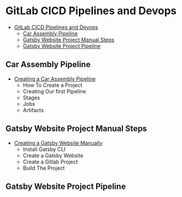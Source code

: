 # GitLab CICD Pipelines and Devops

- [GitLab CICD Pipelines and Devops](#gitlab-cicd-pipelines-and-devops)
  - [Car Assembly Pipeline](#car-assembly-pipeline)
  - [Gatsby Website Project Manual Steps](#gatsby-website-project-manual-steps)
  - [Gatsby Website Project Pipeline](#gatsby-website-project-pipeline)


## Car Assembly Pipeline
- [Creating a Car Assembly Pipeline](<Car-Assembly-Pipeline/README.md>)
  - How To Create a Project
  - Creating Our first Pipeline
  - Stages
  - Jobs
  - Artifacts

## Gatsby Website Project Manual Steps
- [Creating a Gatsby Website Manually](Gatsby-Website-Project/Gatsby-Website-Manual-Deployment/README.md)
  - Install Gatsby CLI
  - Create a Gatsby Website
  - Create a Gitlab Project
  - Build The Project

## Gatsby Website Project Pipeline

